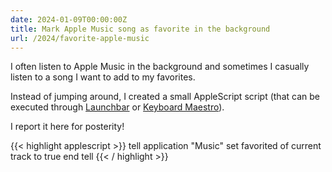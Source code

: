 ```yaml
---
date: 2024-01-09T00:00:00Z
title: Mark Apple Music song as favorite in the background
url: /2024/favorite-apple-music
---
```


I often listen to Apple Music in the background and sometimes I casually listen to a song I want to add to my favorites.

Instead of jumping around, I created a small AppleScript script (that can be executed through [Launchbar] or [Keyboard Maestro]).

I report it here for posterity!

{{< highlight applescript >}}
tell application "Music"
	set favorited of current track to true
end tell
{{< / highlight >}}


[Launchbar]: https://www.obdev.at/products/launchbar/index.html
[Keyboard Maestro]: https://www.keyboardmaestro.com/main/
